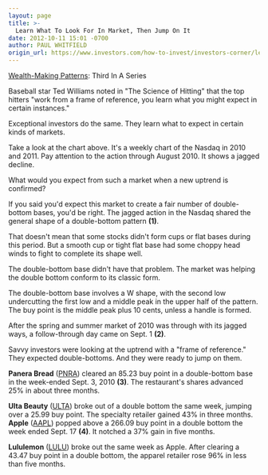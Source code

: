 ```yaml
---
layout: page
title: >-
  Learn What To Look For In Market, Then Jump On It
date: 2012-10-11 15:01 -0700
author: PAUL WHITFIELD
origin_url: https://www.investors.com/how-to-invest/investors-corner/learn-how-to-understand-stock-market/
---
```


[Wealth-Making Patterns](http://news.investors.com/special-report/627625-patterns-to-market-wealth.aspx): Third In A Series

Baseball star Ted Williams noted in "The Science of Hitting" that the top hitters "work from a frame of reference, you learn what you might expect in certain instances."

Exceptional investors do the same. They learn what to expect in certain kinds of markets.

Take a look at the chart above. It's a weekly chart of the Nasdaq in 2010 and 2011. Pay attention to the action through August 2010. It shows a jagged decline.

What would you expect from such a market when a new uptrend is confirmed?

If you said you'd expect this market to create a fair number of double-bottom bases, you'd be right. The jagged action in the Nasdaq shared the general shape of a double-bottom pattern **(1)**.

That doesn't mean that some stocks didn't form cups or flat bases during this period. But a smooth cup or tight flat base had some choppy head winds to fight to complete its shape well.

The double-bottom base didn't have that problem. The market was helping the double bottom conform to its classic form.

The double-bottom base involves a W shape, with the second low undercutting the first low and a middle peak in the upper half of the pattern. The buy point is the middle peak plus 10 cents, unless a handle is formed.

After the spring and summer market of 2010 was through with its jagged ways, a follow-through day came on Sept. 1 **(2)**.

Savvy investors were looking at the uptrend with a "frame of reference." They expected double-bottoms. And they were ready to jump on them.

**Panera Bread** ([PNRA](https://research.investors.com/quote.aspx?symbol=PNRA)) cleared an 85.23 buy point in a double-bottom base in the week-ended Sept. 3, 2010 **(3)**. The restaurant's shares advanced 25% in about three months.

**Ulta Beauty** ([ULTA](https://research.investors.com/quote.aspx?symbol=ULTA)) broke out of a double bottom the same week, jumping over a 25.99 buy point. The specialty retailer gained 43% in three months. **Apple** ([AAPL](https://research.investors.com/quote.aspx?symbol=AAPL)) popped above a 266.09 buy point in a double bottom the week ended Sept. 17 **(4)**. It notched a 37% gain in five months.

**Lululemon** ([LULU](https://research.investors.com/quote.aspx?symbol=LULU)) broke out the same week as Apple. After clearing a 43.47 buy point in a double bottom, the apparel retailer rose 96% in less than five months.
